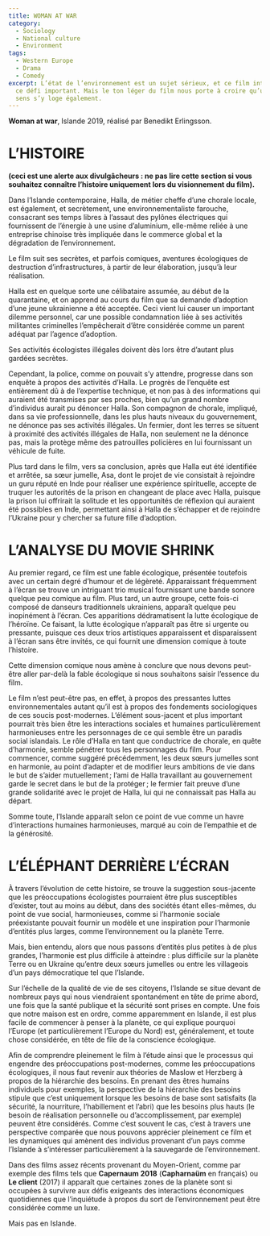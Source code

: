 ```yaml
---
title: WOMAN AT WAR
category:
  - Sociology
  - National culture
  - Environment
tags:
  - Western Europe
  - Drama
  - Comedy
excerpt: L’état de l’environnement est un sujet sérieux, et ce film interpelle
  ce défi important. Mais le ton léger du film nous porte à croire qu’un autre
  sens s’y loge également.
---
```

**Woman at war**, Islande 2019, réalisé par Benedikt Erlingsson.

# L’HISTOIRE

**(ceci est une alerte aux divulgâcheurs : ne pas lire cette section si vous souhaitez connaître l’histoire uniquement lors du visionnement du film).**

Dans l’Islande contemporaine, Halla, de métier cheffe d’une chorale locale, est également, et secrètement, une environnementaliste farouche, consacrant ses temps libres à l’assaut des pylônes électriques qui fournissent de l’énergie à une usine d’aluminium, elle-même reliée à une entreprise chinoise très impliquée dans le commerce global et la dégradation de l’environnement.

Le film suit ses secrètes, et parfois comiques, aventures écologiques de destruction d’infrastructures, à partir de leur élaboration,  jusqu’à leur réalisation. 

Halla est en quelque sorte une célibataire assumée, au début de la quarantaine, et on apprend au cours du film que sa demande d’adoption d’une jeune ukrainienne a été acceptée. Ceci vient lui causer un important dilemme personnel, car une possible condamnation liée à ses activités militantes criminelles l’empêcherait d’être considérée comme un parent adéquat par l’agence d’adoption.

Ses activités écologistes illégales doivent dès lors être d’autant plus gardées secrètes.

Cependant, la police, comme on pouvait s’y attendre, progresse dans son enquête à propos des activités d’Halla. Le progrès de l’enquête est entièrement dû à de l’expertise technique, et non pas à des informations qui auraient été transmises par ses proches, bien qu’un grand nombre d’individus aurait pu dénoncer Halla. Son compagnon de chorale, impliqué, dans sa vie professionnelle, dans les plus hauts niveaux du gouvernement, ne dénonce pas ses activités illégales. Un fermier, dont les terres se situent à proximité des activités illégales de Halla, non seulement ne la dénonce pas, mais la protège même des patrouilles policières en lui fournissant un véhicule de fuite. 

Plus tard dans le film, vers sa conclusion, après que Halla eut été identifiée et arrêtée, sa sœur jumelle, Asa, dont le projet de vie consistait à rejoindre un guru réputé en Inde pour réaliser une expérience spirituelle, accepte de truquer les autorités de la prison en changeant de place avec Halla, puisque la prison lui offrirait la solitude et les opportunités de réflexion qui auraient été possibles en Inde, permettant ainsi à Halla de  s’échapper et de rejoindre l’Ukraine pour y chercher sa future fille d’adoption.

# L’ANALYSE DU MOVIE SHRINK

Au premier regard, ce film est une fable écologique, présentée toutefois avec un certain degré d’humour et de légèreté. Apparaissant fréquemment à l’écran se trouve un intriguant trio musical fournissant une bande sonore quelque peu comique au film. Plus tard, un autre groupe, cette fois-ci composé de danseurs traditionnels ukrainiens, apparaît quelque peu inopinément à l’écran. Ces apparitions dédramatisent la lutte écologique de l’héroïne. Ce faisant, la lutte écologique n’apparaît pas être si urgente ou pressante, puisque ces deux trios artistiques apparaissent et disparaissent à l’écran sans être invités, ce qui fournit une dimension comique à toute l’histoire.

Cette dimension comique nous amène à conclure que nous devons peut-être aller par-delà la fable écologique si nous souhaitons saisir l’essence du film.

Le film n’est peut-être pas, en effet, à propos des pressantes luttes environnementales autant qu’il est à propos des fondements sociologiques de ces soucis post-modernes. L’élément sous-jacent et plus important pourrait très bien être les interactions sociales et humaines particulièrement harmonieuses entre les personnages de ce qui semble être un paradis social islandais. Le rôle d’Halla en tant que conductrice de chorale, en quête d’harmonie, semble pénétrer tous les personnages du film. Pour commencer, comme suggéré précédemment, les deux sœurs jumelles sont en harmonie, au point d’adapter et de modifier leurs ambitions de vie dans le but de s’aider mutuellement ; l’ami de Halla travaillant au gouvernement garde le secret dans le but de la protéger ; le fermier fait preuve d’une grande solidarité avec le projet de Halla, lui qui ne connaissait pas Halla au départ. 

Somme toute, l’Islande apparaît selon ce point de vue comme un havre d’interactions humaines harmonieuses, marqué au coin de l’empathie et de la générosité. 

# L’ÉLÉPHANT DERRIÈRE L’ÉCRAN

À travers l’évolution de cette histoire, se trouve la suggestion sous-jacente que les préoccupations écologistes pourraient être plus susceptibles d’exister, tout au moins au début, dans des sociétés étant elles-mêmes, du point de vue social, harmonieuses, comme si l’harmonie sociale préexistante pouvait fournir un modèle et une inspiration pour l’harmonie d’entités plus larges, comme l’environnement ou la planète Terre. 

Mais, bien entendu, alors que nous passons d’entités plus petites à de plus grandes, l’harmonie est plus difficile à atteindre : plus difficile sur la planète Terre ou en Ukraine qu’entre deux sœurs jumelles ou entre les villageois d’un pays démocratique tel que l’Islande.

Sur l’échelle de la qualité de vie de ses citoyens, l’Islande se situe devant de nombreux pays qui nous viendraient spontanément en tête de prime abord, une fois que la santé publique et la sécurité sont prises en compte. 
Une fois que notre maison est en ordre, comme apparemment en Islande, il est plus facile de commencer à penser à la planète, ce qui explique pourquoi l’Europe (et particulièrement l’Europe du Nord) est, généralement, et toute chose considérée, en tête de file de la conscience écologique.

Afin de comprendre pleinement le film à l’étude ainsi que le processus qui engendre des préoccupations post-modernes, comme les préoccupations écologiques, il nous faut revenir aux théories de Maslow et Herzberg à propos de la hiérarchie des besoins. En prenant des êtres humains individuels pour exemples, la perspective de la hiérarchie des besoins stipule que c’est uniquement lorsque les besoins de base sont satisfaits (la sécurité, la nourriture, l’habillement et l’abri) que les besoins plus hauts (le besoin de réalisation personnelle ou d’accomplissement, par exemple) peuvent être considérés.
Comme c’est souvent le cas, c’est à travers une perspective comparée que nous pouvons apprécier pleinement ce film et les dynamiques qui amènent des individus provenant d’un pays comme  l’Islande à s’intéresser particulièrement à la sauvegarde de l’environnement.

Dans des films assez récents provenant du Moyen-Orient, comme par exemple des films tels que **Capernaum 2018** (**Capharnaüm** en français) ou **Le client** (2017)  il apparaît que certaines zones de la planète sont si occupées à survivre aux défis exigeants des interactions économiques quotidiennes que l’inquiétude à propos du sort de l’environnement peut être considérée comme un luxe.

Mais pas en Islande.